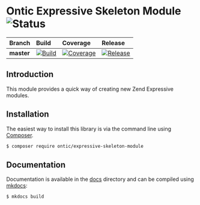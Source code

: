 # Ontic Expressive Skeleton Module ![Status](https://img.shields.io/badge/project-maintained-brightgreen.svg)

| Branch             | Build               | Coverage            | Release              |
| :----------------- | :------------------ | :------------------ | :------------------- |
| **master**         | [![Build](https://img.shields.io/travis/ontic/expressive-skeleton-module/master.svg)](https://travis-ci.org/ontic/expressive-skeleton-module) | [![Coverage](https://img.shields.io/coveralls/ontic/expressive-skeleton-module/master.svg)](https://coveralls.io/r/ontic/expressive-skeleton-module?branch=master) | [![Release](https://img.shields.io/packagist/v/ontic/expressive-skeleton-module.svg)](https://packagist.org/packages/ontic/expressive-skeleton-module) |

## Introduction

This module provides a quick way of creating new Zend Expressive modules.

## Installation

The easiest way to install this library is via the command line using [Composer](https://getcomposer.org).

```bash
$ composer require ontic/expressive-skeleton-module
```

## Documentation

Documentation is available in the [docs](/docs) directory and can be compiled using [mkdocs](http://www.mkdocs.org):

```bash
$ mkdocs build
```